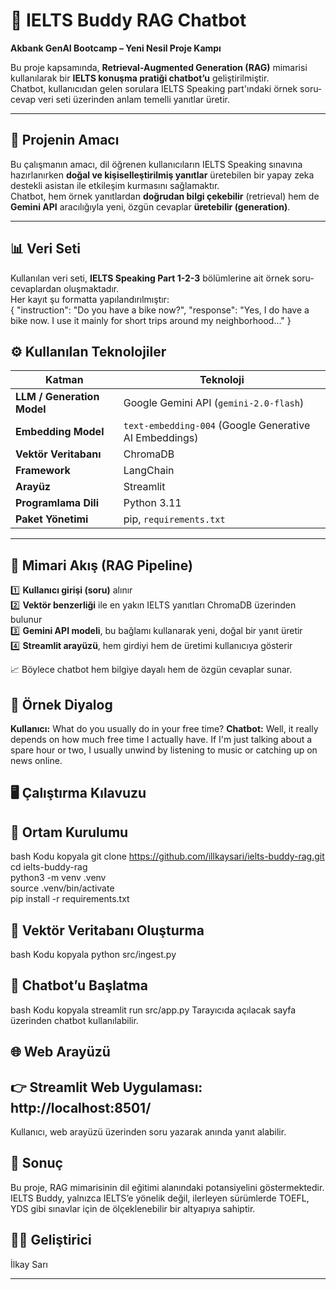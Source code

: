 # 🧠 IELTS Buddy RAG Chatbot  
**Akbank GenAI Bootcamp – Yeni Nesil Proje Kampı**  

Bu proje kapsamında, **Retrieval-Augmented Generation (RAG)** mimarisi kullanılarak bir **IELTS konuşma pratiği chatbot’u** geliştirilmiştir.  
Chatbot, kullanıcıdan gelen sorulara IELTS Speaking part'ındaki örnek soru-cevap veri seti üzerinden anlam temelli yanıtlar üretir.  

---

## 🎯 Projenin Amacı  
Bu çalışmanın amacı, dil öğrenen kullanıcıların IELTS Speaking sınavına hazırlanırken **doğal ve kişiselleştirilmiş yanıtlar** üretebilen bir yapay zeka destekli asistan ile etkileşim kurmasını sağlamaktır.  
Chatbot, hem örnek yanıtlardan **doğrudan bilgi çekebilir** (retrieval) hem de **Gemini API** aracılığıyla yeni, özgün cevaplar **üretebilir (generation)**.  

---

## 📊 Veri Seti  

Kullanılan veri seti, **IELTS Speaking Part 1-2-3** bölümlerine ait örnek soru-cevaplardan oluşmaktadır.  
Her kayıt şu formatta yapılandırılmıştır:  
{
"instruction": "Do you have a bike now?",
  "response": "Yes, I do have a bike now. I use it mainly for short trips around my neighborhood..."
}

## ⚙️ Kullanılan Teknolojiler  

| Katman | Teknoloji |
|--------|------------|
| **LLM / Generation Model** | Google Gemini API (`gemini-2.0-flash`) |
| **Embedding Model** | `text-embedding-004` (Google Generative AI Embeddings) |
| **Vektör Veritabanı** | ChromaDB |
| **Framework** | LangChain |
| **Arayüz** | Streamlit |
| **Programlama Dili** | Python 3.11 |
| **Paket Yönetimi** | pip, `requirements.txt` |

---

## 🧩 Mimari Akış (RAG Pipeline)  

1️⃣ **Kullanıcı girişi (soru)** alınır  
2️⃣ **Vektör benzerliği** ile en yakın IELTS yanıtları ChromaDB üzerinden bulunur  
3️⃣ **Gemini API modeli**, bu bağlamı kullanarak yeni, doğal bir yanıt üretir  
4️⃣ **Streamlit arayüzü**, hem girdiyi hem de üretimi kullanıcıya gösterir  

📈 Böylece chatbot hem bilgiye dayalı hem de özgün cevaplar sunar. 

## 💬 Örnek Diyalog
**Kullanıcı:** What do you usually do in your free time?
**Chatbot:** Well, it really depends on how much free time I actually have. If I'm just talking about a spare hour or two, I usually unwind by listening to music or catching up on news online.

## 🖥️ Çalıştırma Kılavuzu
## 🔧 Ortam Kurulumu
bash
Kodu kopyala
git clone https://github.com/illkaysari/ielts-buddy-rag.git  
cd ielts-buddy-rag  
python3 -m venv .venv  
source .venv/bin/activate  
pip install -r requirements.txt  

## 🧠 Vektör Veritabanı Oluşturma

bash
Kodu kopyala
python src/ingest.py

## 💬 Chatbot’u Başlatma
bash
Kodu kopyala
streamlit run src/app.py
Tarayıcıda açılacak sayfa üzerinden chatbot kullanılabilir.

## 🌐 Web Arayüzü

## 👉 Streamlit Web Uygulaması: http://localhost:8501/

Kullanıcı, web arayüzü üzerinden soru yazarak anında yanıt alabilir.

## 🏁 Sonuç
Bu proje, RAG mimarisinin dil eğitimi alanındaki potansiyelini göstermektedir.
IELTS Buddy, yalnızca IELTS’e yönelik değil, ilerleyen sürümlerde TOEFL, YDS gibi sınavlar için de ölçeklenebilir bir altyapıya sahiptir.

## 👩‍💻 Geliştirici
  İlkay Sarı 



---

